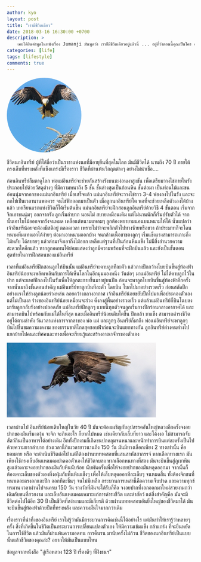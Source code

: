 ```yaml
---
author: kyo
layout: post
title: "เรามีชีวิตเดียว"
date: 2018-03-16 16:30:00 +0700
description: >
    เคยได้ยินคำพูดในหนังเรื่อง Jumanji มันพูดว่า เราก็มีชีวิตเดียวอยู่แล้วนี่ ... อยู่ที่ว่าตอนนี้คุณเป็นใคร อยากเป็นอะไร ต้องการใช้ชีวิตยังไง นั้นแหละคือชีวิต มันทำให้นึกถึงเรื่อง ชีวิตนกอินทรีย์ที่พ่อเล่าให้ฟัง
categories: [life]
tags: [lifestyle]
comments: true
---
```

<img src="/assets/img/authors/kyo/2018-03-16/B1.jpg" alt="The Eagle's Life" style="border-radius:50%">

ชีวิตนกอินทรีย์ ผู้ที่ได้ชื่อว่าเป็นราชาแห่งนกที่มีอายุยืนที่สุดในโลก มันมีชีวิตได้
นานถึง 70 ปี  ภายใต้กรงเล็บที่ทรงพลังที่แข็งแกร่งมีเรื่องราว ชีวิตที่ผ่านพ้นวิกฤตต่างๆ
อย่างไม่น่าเชื่อ....

ก่อนอินทรีย์ลืมตาดูโลก พ่อแม่อินทรีย์จะช่วยกันสร้างรังบนชะง่อนผาสูงชัน  เพื่อเตรียมวางไข่ภายในรังประกอบไปด้วยวัสดุต่างๆ ที่มีความหนาถึง 5 ชั้น ชั้นล่างสุดเป็นก้อนหิน  ชั้นต่อมา
เป็นท่อนไม้และขนอ่อนนุ่มจากอกของแม่นกอินทรีย์ เมื่อเสร็จแล้ว แม่นกอินทรีย์จะวางไข่ราว 3-4 ฟองลงไปในรัง และจะกกไข่เป็นเวลานานพอควร จนไข่ฟักออกมาเป็นตัว เมื่อลูกนกอินทรีย์โต
พอที่จะช่วยเหลือตัวเองได้บ้างแล้ว บทเรียนแรกแห่งชีวิตก็ได้เริ่มต้นขึ้น  แม่นกอินทรีย์จะฝึกสอนลูกอินทรีย์ด้วยวิธี 4 ขั้นตอน เริ่มจากจิกเอาขนนุ่มๆ ออกจากรัง ลูกเริ่มลำบาก นอนไม่
สบายเหมือนเดิม แต่ไม่นานนักก็เริ่มปรับตัวได้ จากนั้นเอาใบไม้ออกจากรังจนหมด เหลือแต่หนามแหลมๆ ลูกต้องพยายามนอนบนหนามให้ได้ นั่นแปลว่าเจ้าอินทรีน้อยจะต้องมีสติอยู่
ตลอดเวลา เพราะไม่ว่าจะพลิกตัวไปทางซ้ายหรือขวา ถ้าประมาทก็จะโดนหนามทิ่มแทงเอาได้ง่ายๆ ต่อมาเอาหนามออกบ้าง จนกล้ามเนื้อขาของลูกๆ เริ่มแข็งแรงสามารถเกาะกิ่งไม้หลับ
ได้สบายๆ แล้วต่อมาจึงเอากิ่งไม้ออก เหลือแต่ฐานที่เป็นก้อนหินแข็ง ไม่มีสิ่งอำนวยความสะดวกใดอีกแล้ว หากลูกอดทนได้ย่อมแสดงว่าลูกมีความพร้อมที่จะฝึกบินแล้ว  และยังเป็นขั้นตอนสุดท้ายในการฝึกสอนของแม่อินทรีย์

เวลาที่แม่อินทรีย์ฝึกสอนลูกให้บินนั้น แม่อินทรีย์จะคาบลูกทีละตัว แล้วกางปีกกว้างโบยบินขึ้นสู่ท้องฟ้า อินทรีย์น้อยจะเพลิดเพลินกับการได้เห็นโลกในอีกมุมมองหนึ่ง วันต่อๆ มาแม่อินทรีย์
ไม่ได้คาบลูกไว้ในปาก แต่จะแหย่ปีกลงไปในรังเพื่อให้ลูกตะกายขึ้นมาอยู่บนปีก ก่อนจะพาลูกโบยบินขึ้นสู่ท้องฟ้าอีกครั้ง จากนั้นมาถึงขั้นตอนสำคัญ แม่อินทรีย์พาลูกบินทีละตัว โดยบิน
โบกไปมาอย่างรวดเร็ว ก่อนสลัดปีกอย่างแรงให้ร่างลูกน้อยร่วงหล่น ลอยคว้างกลางอากาศ เจ้าอินทรีย์น้อยขยับปีกไปมาเพื่อประคองตัวเอง แต่ไม่เป็นผล ร่างของอินทรีย์น้อยเหมือนจะร่วง
ดิ่งลงสู่พื้นอย่างรวดเร็ว แต่แล้วแม่อินทรีย์ก็บินโฉบลงมารับลูกกลับรังอย่างปลอดภัย แม่อินทรีย์ฝึกลูกๆ แบบนี้ทุกตัวจนลูกเริ่มกางปีกร่อนกลางอากาศได้ และสามารถบินไปพร้อมกับแม่ได้ในที่สุด
และเมื่ออินทรีย์น้อยเติบโตขึ้น ปีกกล้า ขาแข็ง สามารถดำรงชีวิตอยู่ได้ตามลำพัง วันเวลาแห่งการจากลาของ พ่อ แม่ และลูกๆ อินทรีย์ก็มาถึง พ่อแม่อินทรีย์จะพาลูกๆ บินไปชื่นชมความงดงาม
ของธรรมชาติไกลสุดขอบฟ้าก่อนจะบินแยกทางกัน ลูกอินทรีย์ต่างคนต่างไป แยกย้ายไปคนละทิศคนละทางเพื่อจะเรียนรู้และสร้างอาณาจักรของตัวเอง

![The Eagle's Life - Ending Image](/assets/img/authors/kyo/2018-03-16/B2.jpg)

เวลาผ่านไป อินทรีย์น้อยเติบใหญ่ในวัย 40 ปี  มันจะต้องเผชิญกับอุปสรรคอันใหญ่หลวงอีกครั้งจงอยปากของมันเริ่มงองุ้ม จะจิก จะกินอะไร ก็ยากไปหมด เช่นเดียวกับเล็บที่ยาว และโค้งงอ
ไม่สามารถจับสัตว์กินเป็นอาหารได้อย่างเดิม อีกทั้งปีกงามก็เกิดขนปกคลุมจนหนาและหนักทำการบินแต่ละครั้งเป็นไปด้วยความยากลำบาก ช่วงเวลานี้กินเวลายาวนานถึง 150 วัน
มันมีทางเลือกเพียง 2 ทางเท่านั้น คือ ยอมตาย หรือ จะดำเนินชีวิตต่อไป แต่ก็ต้องผ่านบททดสอบที่แสนสาหัสสากรรจ์ หากเลือกทางแรก มันเพียงใช้กรงเล็บอันแหลมคมปาดคอตัวเองให้ชีวิตจบลง
หากเลือกหนทางที่สอง มันจะบินขึ้นสู่ภูเขาหินสูงแล้วเคาะจงอยปากของมันกับหินนับร้อย นับพันครั้งเพื่อให้จงอยปากของมันหลุดออกมา จากนั้นก็ต้องเคาะเล็บของตัวเองที่งองุ้มกับพื้นหินแข็งๆ
เพื่อให้เล็บหลุดออกทีละเล็บๆ จนหมดสิ้น ทั้งต้องจิกขนที่หนาเตอะตรงอกและปีก ออกทีละชิ้นๆ จนไม่มีเหลือ กระบวนการเหล่านี้คือความเจ็บปวด และความทุกข์ทรมาน เวลาผ่านไปจนครบ 150 วัน รางวัลที่มันจะได้รับก็คือ จงอยปากที่งอกออกมาใหม่สวยงามกว่าเดิมกับขนที่สวยงาม และเล็บอันแหลมคมเหมาะแก่การดำรงชีวิต และล่าสัตว์ แต่สิ่งสำคัญคือ มันจะมีชีวิตต่อไปได้อีก 30 ปี เป็นชีวิตที่สง่างามและมีเกียรติ ด้วยผ่านบททดสอบอันยิ่งใหญ่ของชีวิตมาได้ มันจะบินขึ้นสู่ท้องฟ้าด้วยปีกที่ทรงพลัง และความมั่นใจมากกว่าเดิม

เรื่องราวที่น่าทึ่งของอินทรีย์ เราไม่รู้ว่ามันมีกระบวนการคิดเช่นนี้ได้อย่างไร แต่มันทำให้เรารู้ว่าหลายๆ ครั้ง สิ่งที่เกิดขึ้นในชีวิตเป็นกระบวนการเปลี่ยนแปลงตัวเอง ให้มีความเข้มแข็ง กล้าแกร่ง ที่จะยืนหยัดในการใช้ชีวิต แล้วมันก็ผ่านพ้นความอดทน การดิ้นรน มานับครั้งไม่ถ้วน  ชีวิตของนกอินทรีย์เป็นแบบนั้นแล้วชีวิตของคุณล่ะ? อยากให้มันเป็นแบบไหน

ข้อมูลจากหนังสือ "อู่เรือหลวง 123 ปี เรื่องดีๆ ที่ฝั่งธนฯ"
